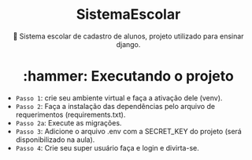 <h1 align="center">SistemaEscolar</h1>

<p align="center">🚀 Sistema escolar de cadastro de alunos, projeto utilizado para ensinar django. </p>

<h1 align="center"> :hammer: Executando o projeto </h1>

- `Passo 1`: crie seu ambiente virtual e faça a ativação dele (venv).
- `Passo 2`: Faça a instalação das dependências pelo arquivo de requerimentos (requirements.txt).
- `Passo 2a`: Execute as migrações.
- `Passo 3`: Adicione o arquivo .env com a SECRET_KEY do projeto (será disponibilizado na aula).
- `Passo 4`: Crie seu super usuário faça e login e divirta-se.

